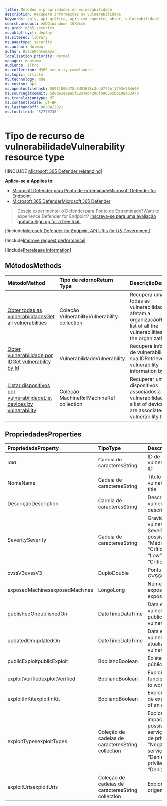 ```yaml
---
title: Métodos e propriedades da vulnerabilidade
description: Recupera informações de vulnerabilidade
keywords: apis, api gráfica, apis com suporte, obter, vulnerabilidade
search.product: eADQiWindows 10XVcnh
ms.prod: m365-security
ms.mktglfcycl: deploy
ms.sitesec: library
ms.pagetype: security
ms.author: dolmont
author: DulceMontemayor
localization_priority: Normal
manager: dansimp
audience: ITPro
ms.collection: M365-security-compliance
ms.topic: article
MS.technology: mde
ms.custom: api
ms.openlocfilehash: 559f1006478a34936f8c3cdd7f9bf1293e964d08
ms.sourcegitcommit: 5d8de3e9ee5f52a3eb4206f690365bb108a3247b
ms.translationtype: MT
ms.contentlocale: pt-BR
ms.lasthandoff: 06/04/2021
ms.locfileid: "52770745"
---
```

# <a name="vulnerability-resource-type"></a><span data-ttu-id="ff169-104">Tipo de recurso de vulnerabilidade</span><span class="sxs-lookup"><span data-stu-id="ff169-104">Vulnerability resource type</span></span>

[!INCLUDE [Microsoft 365 Defender rebranding](../../includes/microsoft-defender.md)]


<span data-ttu-id="ff169-105">**Aplica-se a:**</span><span class="sxs-lookup"><span data-stu-id="ff169-105">**Applies to:**</span></span>
- [<span data-ttu-id="ff169-106">Microsoft Defender para Ponto de Extremidade</span><span class="sxs-lookup"><span data-stu-id="ff169-106">Microsoft Defender for Endpoint</span></span>](https://go.microsoft.com/fwlink/?linkid=2154037)
- [<span data-ttu-id="ff169-107">Microsoft 365 Defender</span><span class="sxs-lookup"><span data-stu-id="ff169-107">Microsoft 365 Defender</span></span>](https://go.microsoft.com/fwlink/?linkid=2118804)

> <span data-ttu-id="ff169-108">Deseja experimentar o Defender para Ponto de Extremidade?</span><span class="sxs-lookup"><span data-stu-id="ff169-108">Want to experience Defender for Endpoint?</span></span> [<span data-ttu-id="ff169-109">Inscreva-se para uma avaliação gratuita.</span><span class="sxs-lookup"><span data-stu-id="ff169-109">Sign up for a free trial.</span></span>](https://www.microsoft.com/microsoft-365/windows/microsoft-defender-atp?ocid=docs-wdatp-pullalerts-abovefoldlink) 

[!include[Microsoft Defender for Endpoint API URIs for US Government](../../includes/microsoft-defender-api-usgov.md)]

[!include[Improve request performance](../../includes/improve-request-performance.md)]


[!include[Prerelease information](../../includes/prerelease.md)]

## <a name="methods"></a><span data-ttu-id="ff169-110">Métodos</span><span class="sxs-lookup"><span data-stu-id="ff169-110">Methods</span></span>
<span data-ttu-id="ff169-111">Método</span><span class="sxs-lookup"><span data-stu-id="ff169-111">Method</span></span> |<span data-ttu-id="ff169-112">Tipo de retorno</span><span class="sxs-lookup"><span data-stu-id="ff169-112">Return Type</span></span> |<span data-ttu-id="ff169-113">Descrição</span><span class="sxs-lookup"><span data-stu-id="ff169-113">Description</span></span>
:---|:---|:---
[<span data-ttu-id="ff169-114">Obter todas as vulnerabilidades</span><span class="sxs-lookup"><span data-stu-id="ff169-114">Get all vulnerabilities</span></span>](get-all-vulnerabilities.md) | <span data-ttu-id="ff169-115">Coleção Vulnerability</span><span class="sxs-lookup"><span data-stu-id="ff169-115">Vulnerability collection</span></span> | <span data-ttu-id="ff169-116">Recupera uma lista de todas as vulnerabilidades que afetam a organização</span><span class="sxs-lookup"><span data-stu-id="ff169-116">Retrieves a list of all the vulnerabilities affecting the organization</span></span>
[<span data-ttu-id="ff169-117">Obter vulnerabilidade por ID</span><span class="sxs-lookup"><span data-stu-id="ff169-117">Get vulnerability by Id</span></span>](get-vulnerability-by-id.md) | <span data-ttu-id="ff169-118">Vulnerabilidade</span><span class="sxs-lookup"><span data-stu-id="ff169-118">Vulnerability</span></span> | <span data-ttu-id="ff169-119">Recupera informações de vulnerabilidade por sua ID</span><span class="sxs-lookup"><span data-stu-id="ff169-119">Retrieves vulnerability information by its ID</span></span>
[<span data-ttu-id="ff169-120">Listar dispositivos por vulnerabilidade</span><span class="sxs-lookup"><span data-stu-id="ff169-120">List devices by vulnerability</span></span>](get-machines-by-vulnerability.md)| <span data-ttu-id="ff169-121">Coleção MachineRef</span><span class="sxs-lookup"><span data-stu-id="ff169-121">MachineRef collection</span></span> | <span data-ttu-id="ff169-122">Recuperar uma lista de dispositivos associados à ID de vulnerabilidade</span><span class="sxs-lookup"><span data-stu-id="ff169-122">Retrieve a list of devices that are associated with the vulnerability ID</span></span> 


## <a name="properties"></a><span data-ttu-id="ff169-123">Propriedades</span><span class="sxs-lookup"><span data-stu-id="ff169-123">Properties</span></span>
<span data-ttu-id="ff169-124">Propriedade</span><span class="sxs-lookup"><span data-stu-id="ff169-124">Property</span></span> |  <span data-ttu-id="ff169-125">Tipo</span><span class="sxs-lookup"><span data-stu-id="ff169-125">Type</span></span>    |   <span data-ttu-id="ff169-126">Descrição</span><span class="sxs-lookup"><span data-stu-id="ff169-126">Description</span></span>
:---|:---|:---
<span data-ttu-id="ff169-127">id</span><span class="sxs-lookup"><span data-stu-id="ff169-127">id</span></span> | <span data-ttu-id="ff169-128">Cadeia de caracteres</span><span class="sxs-lookup"><span data-stu-id="ff169-128">String</span></span> | <span data-ttu-id="ff169-129">ID de vulnerabilidade</span><span class="sxs-lookup"><span data-stu-id="ff169-129">Vulnerability ID</span></span>
<span data-ttu-id="ff169-130">Nome</span><span class="sxs-lookup"><span data-stu-id="ff169-130">Name</span></span> | <span data-ttu-id="ff169-131">Cadeia de caracteres</span><span class="sxs-lookup"><span data-stu-id="ff169-131">String</span></span> | <span data-ttu-id="ff169-132">Título de vulnerabilidade</span><span class="sxs-lookup"><span data-stu-id="ff169-132">Vulnerability title</span></span>
<span data-ttu-id="ff169-133">Descrição</span><span class="sxs-lookup"><span data-stu-id="ff169-133">Description</span></span> | <span data-ttu-id="ff169-134">Cadeia de caracteres</span><span class="sxs-lookup"><span data-stu-id="ff169-134">String</span></span> | <span data-ttu-id="ff169-135">Descrição da vulnerabilidade</span><span class="sxs-lookup"><span data-stu-id="ff169-135">Vulnerability description</span></span> 
<span data-ttu-id="ff169-136">Severity</span><span class="sxs-lookup"><span data-stu-id="ff169-136">Severity</span></span> | <span data-ttu-id="ff169-137">Cadeia de caracteres</span><span class="sxs-lookup"><span data-stu-id="ff169-137">String</span></span> | <span data-ttu-id="ff169-138">Gravidade da vulnerabilidade.</span><span class="sxs-lookup"><span data-stu-id="ff169-138">Vulnerability Severity.</span></span> <span data-ttu-id="ff169-139">Os valores possíveis são: "Baixo", "Médio", "Alto", "Crítico"</span><span class="sxs-lookup"><span data-stu-id="ff169-139">Possible values are: “Low”, “Medium”, “High”, “Critical”</span></span>
<span data-ttu-id="ff169-140">cvssV3</span><span class="sxs-lookup"><span data-stu-id="ff169-140">cvssV3</span></span> | <span data-ttu-id="ff169-141">Duplo</span><span class="sxs-lookup"><span data-stu-id="ff169-141">Double</span></span> | <span data-ttu-id="ff169-142">Pontuação v3 do CVSS</span><span class="sxs-lookup"><span data-stu-id="ff169-142">CVSS v3 score</span></span>
<span data-ttu-id="ff169-143">exposedMachines</span><span class="sxs-lookup"><span data-stu-id="ff169-143">exposedMachines</span></span> | <span data-ttu-id="ff169-144">Longo</span><span class="sxs-lookup"><span data-stu-id="ff169-144">Long</span></span> | <span data-ttu-id="ff169-145">Número de dispositivos expostos</span><span class="sxs-lookup"><span data-stu-id="ff169-145">Number of exposed devices</span></span>
<span data-ttu-id="ff169-146">publishedOn</span><span class="sxs-lookup"><span data-stu-id="ff169-146">publishedOn</span></span> | <span data-ttu-id="ff169-147">DateTime</span><span class="sxs-lookup"><span data-stu-id="ff169-147">DateTime</span></span> | <span data-ttu-id="ff169-148">Data em que a vulnerabilidade foi publicada</span><span class="sxs-lookup"><span data-stu-id="ff169-148">Date when vulnerability was published</span></span>
<span data-ttu-id="ff169-149">updatedOn</span><span class="sxs-lookup"><span data-stu-id="ff169-149">updatedOn</span></span> | <span data-ttu-id="ff169-150">DateTime</span><span class="sxs-lookup"><span data-stu-id="ff169-150">DateTime</span></span> | <span data-ttu-id="ff169-151">Data em que a vulnerabilidade foi atualizada</span><span class="sxs-lookup"><span data-stu-id="ff169-151">Date when vulnerability was updated</span></span>
<span data-ttu-id="ff169-152">publicExploit</span><span class="sxs-lookup"><span data-stu-id="ff169-152">publicExploit</span></span> | <span data-ttu-id="ff169-153">Booliano</span><span class="sxs-lookup"><span data-stu-id="ff169-153">Boolean</span></span> | <span data-ttu-id="ff169-154">Existe exploração pública</span><span class="sxs-lookup"><span data-stu-id="ff169-154">Public exploit exists</span></span> 
<span data-ttu-id="ff169-155">exploitVerified</span><span class="sxs-lookup"><span data-stu-id="ff169-155">exploitVerified</span></span> | <span data-ttu-id="ff169-156">Booliano</span><span class="sxs-lookup"><span data-stu-id="ff169-156">Boolean</span></span> | <span data-ttu-id="ff169-157">Exploit é verificado para funcionar</span><span class="sxs-lookup"><span data-stu-id="ff169-157">Exploit is verified to work</span></span>
<span data-ttu-id="ff169-158">exploitInKit</span><span class="sxs-lookup"><span data-stu-id="ff169-158">exploitInKit</span></span> | <span data-ttu-id="ff169-159">Booliano</span><span class="sxs-lookup"><span data-stu-id="ff169-159">Boolean</span></span> | <span data-ttu-id="ff169-160">Exploit faz parte de um kit de exploração</span><span class="sxs-lookup"><span data-stu-id="ff169-160">Exploit is part of an exploit kit</span></span>
<span data-ttu-id="ff169-161">exploitTypes</span><span class="sxs-lookup"><span data-stu-id="ff169-161">exploitTypes</span></span> | <span data-ttu-id="ff169-162">Coleção de cadeias de caracteres</span><span class="sxs-lookup"><span data-stu-id="ff169-162">String collection</span></span> | <span data-ttu-id="ff169-163">Explorar impacto.</span><span class="sxs-lookup"><span data-stu-id="ff169-163">Exploit impact.</span></span> <span data-ttu-id="ff169-164">Os valores possíveis são: "Negação de serviço", "Escalonamento de privilégios locais", "Negação de serviço"</span><span class="sxs-lookup"><span data-stu-id="ff169-164">Possible values are: “Denial of service”, “Local privilege escalation”, “Denial of service”</span></span>
<span data-ttu-id="ff169-165">exploitUris</span><span class="sxs-lookup"><span data-stu-id="ff169-165">exploitUris</span></span> | <span data-ttu-id="ff169-166">Coleção de cadeias de caracteres</span><span class="sxs-lookup"><span data-stu-id="ff169-166">String collection</span></span> | <span data-ttu-id="ff169-167">Explorar URLs de origem</span><span class="sxs-lookup"><span data-stu-id="ff169-167">Exploit source URLs</span></span>

